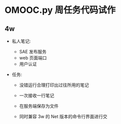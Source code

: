 # OMOOC.py 周任务代码试作

## 4w

- 私人笔记:
    + SAE 发布服务
    + web 页面端口
    + 用户认证
    
- 任务:
     + 没错运行合理打印出过往所用的笔记
     + 一次接收一行笔记
     + 在服务端保存为文件
     
    + 同时兼容 3w 的 Net 版本的命令行界面进行交